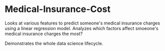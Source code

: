 # Medical-Insurance-Cost

Looks at various features to predict someone's medical insurance charges using a linear regression model. Analyzes which factors affect smoeone's medical insurance charges the most?

Demonstrates the whole data science lifecycle.
